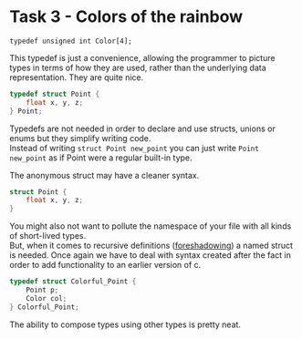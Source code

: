 # Task 3 - Colors of the rainbow

`typedef unsigned int Color[4];`

This typedef is just a convenience, allowing the programmer to picture types in terms of how they are used, rather than the underlying data representation. They are quite nice.

```c
typedef struct Point {
    float x, y, z;
} Point;
```
Typedefs are not needed in order to declare and use structs, unions or enums but they simplify writing code.
<br>Instead of writing `struct Point new_point` you can just write `Point new_point` as if Point were a regular built-in type.

The anonymous struct may have a cleaner syntax.
```c
struct Point {
    float x, y, z;
}
```
You might also not want to pollute the namespace of your file with all kinds of short-lived types.
<br>But, when it comes to recursive definitions ([foreshadowing](../../part04_pointers/)) a named struct is needed. Once again we have to deal with syntax created after the fact in order to add functionality to an earlier version of c.

```c
typedef struct Colorful_Point {
    Point p;
    Color col;
} Colorful_Point;
```
The ability to compose types using other types is pretty neat.